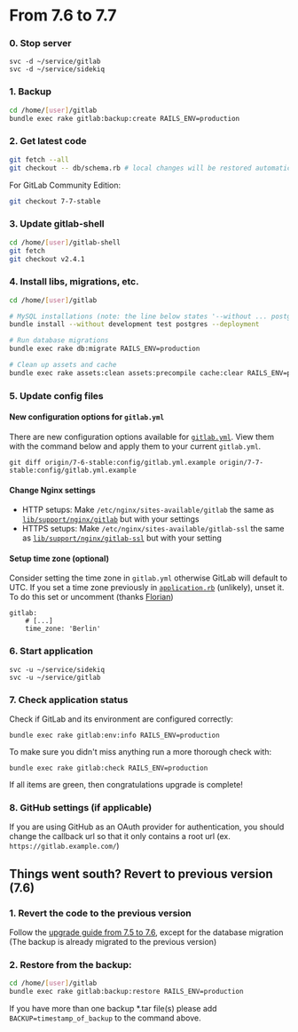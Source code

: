 # From 7.6 to 7.7

### 0. Stop server

    svc -d ~/service/gitlab 
    svc -d ~/service/sidekiq

### 1. Backup

```bash
cd /home/[user]/gitlab
bundle exec rake gitlab:backup:create RAILS_ENV=production
```

### 2. Get latest code

```bash
git fetch --all
git checkout -- db/schema.rb # local changes will be restored automatically
```

For GitLab Community Edition:

```bash
git checkout 7-7-stable
```

### 3. Update gitlab-shell

```bash
cd /home/[user]/gitlab-shell
git fetch
git checkout v2.4.1
```

### 4. Install libs, migrations, etc.

```bash
cd /home/[user]/gitlab

# MySQL installations (note: the line below states '--without ... postgres')
bundle install --without development test postgres --deployment

# Run database migrations
bundle exec rake db:migrate RAILS_ENV=production

# Clean up assets and cache
bundle exec rake assets:clean assets:precompile cache:clear RAILS_ENV=production
```

### 5. Update config files

#### New configuration options for `gitlab.yml`

There are new configuration options available for [`gitlab.yml`](config/gitlab.yml.example). View them with the command below and apply them to your current `gitlab.yml`.

```
git diff origin/7-6-stable:config/gitlab.yml.example origin/7-7-stable:config/gitlab.yml.example
```

#### Change Nginx settings

* HTTP setups: Make `/etc/nginx/sites-available/gitlab` the same as [`lib/support/nginx/gitlab`](/lib/support/nginx/gitlab) but with your settings
* HTTPS setups: Make `/etc/nginx/sites-available/gitlab-ssl` the same as [`lib/support/nginx/gitlab-ssl`](/lib/support/nginx/gitlab-ssl) but with your setting

#### Setup time zone (optional)

Consider setting the time zone in `gitlab.yml` otherwise GitLab will default to UTC. If you set a time zone previously in [`application.rb`](config/application.rb) (unlikely), unset it.
To do this set or uncomment (thanks [Florian](https://blog.kanedo.net/2121,gitlab-version-7-7-auf-einem-uberspace.html#comment-26248))
```
gitlab:
	# [...]
	time_zone: 'Berlin'
```

### 6. Start application

    svc -u ~/service/sidekiq
    svc -u ~/service/gitlab

### 7. Check application status

Check if GitLab and its environment are configured correctly:

    bundle exec rake gitlab:env:info RAILS_ENV=production

To make sure you didn't miss anything run a more thorough check with:

    bundle exec rake gitlab:check RAILS_ENV=production

If all items are green, then congratulations upgrade is complete!

### 8. GitHub settings (if applicable)

If you are using GitHub as an OAuth provider for authentication, you should change the callback url so that it 
only contains a root url (ex. `https://gitlab.example.com/`)

## Things went south? Revert to previous version (7.6)

### 1. Revert the code to the previous version
Follow the [upgrade guide from 7.5 to 7.6](update-7.5-to-7.6.md), except for the database migration
(The backup is already migrated to the previous version)

### 2. Restore from the backup:

```bash
cd /home/[user]/gitlab
bundle exec rake gitlab:backup:restore RAILS_ENV=production
```
If you have more than one backup *.tar file(s) please add `BACKUP=timestamp_of_backup` to the command above.